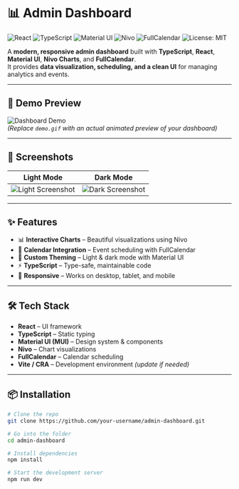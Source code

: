 # 📊 Admin Dashboard

![React](https://img.shields.io/badge/React-20232A?style=for-the-badge&logo=react&logoColor=61DAFB)
![TypeScript](https://img.shields.io/badge/TypeScript-007ACC?style=for-the-badge&logo=typescript&logoColor=white)
![Material UI](https://img.shields.io/badge/Material_UI-007FFF?style=for-the-badge&logo=mui&logoColor=white)
![Nivo](https://img.shields.io/badge/Nivo_Charts-FF6384?style=for-the-badge&logo=data%3Aimage/svg+xml;base64,PHN2ZyB3aWR0aD0iMTUiIGhlaWdodD0iMTUiIHhtbG5zPSJodHRwOi8vd3d3LnczLm9yZy8yMDAwL3N2ZyIvPg==)
![FullCalendar](https://img.shields.io/badge/FullCalendar-008080?style=for-the-badge&logo=google-calendar&logoColor=white)
![License: MIT](https://img.shields.io/badge/License-MIT-green?style=for-the-badge)

A **modern, responsive admin dashboard** built with **TypeScript**, **React**, **Material UI**, **Nivo Charts**, and **FullCalendar**.  
It provides **data visualization, scheduling, and a clean UI** for managing analytics and events.

---

## 🎥 Demo Preview

![Dashboard Demo](demo.gif)  
*(Replace `demo.gif` with an actual animated preview of your dashboard)*

---

## 📸 Screenshots

| Light Mode | Dark Mode |
|------------|-----------|
| ![Light Screenshot](screenshots/light.png) | ![Dark Screenshot](screenshots/dark.png) |

---

## ✨ Features

- 📊 **Interactive Charts** – Beautiful visualizations using Nivo
- 📅 **Calendar Integration** – Event scheduling with FullCalendar
- 🎨 **Custom Theming** – Light & dark mode with Material UI
- ⚡ **TypeScript** – Type-safe, maintainable code
- 📱 **Responsive** – Works on desktop, tablet, and mobile

---

## 🛠️ Tech Stack

- **React** – UI framework
- **TypeScript** – Static typing
- **Material UI (MUI)** – Design system & components
- **Nivo** – Chart visualizations
- **FullCalendar** – Calendar scheduling
- **Vite / CRA** – Development environment *(update if needed)*

---

## 📦 Installation

```bash
# Clone the repo
git clone https://github.com/your-username/admin-dashboard.git

# Go into the folder
cd admin-dashboard

# Install dependencies
npm install

# Start the development server
npm run dev
